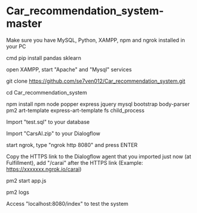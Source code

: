 # Car_recommendation_system-master
Make sure you have MySQL, Python, XAMPP, npm and ngrok installed in your PC

cmd pip install pandas sklearn

open XAMPP, start "Apache" and "Mysql" services

git clone https://github.com/se7ven012/Car_recommendation_system.git

cd Car_recommendation_system

npm install npm node popper express jquery mysql bootstrap body-parser pm2 art-template express-art-template fs child_process

Import "test.sql" to your database

Import "CarsAI.zip" to your Dialogflow

start ngrok, type "ngrok http 8080" and press ENTER

Copy the HTTPS link to the Dialogflow agent that you imported just now (at Fulfillment), add "/carai" after the HTTPS link (Example: https://xxxxxxx.ngrok.io/carai)

pm2 start app.js

pm2 logs

Access "localhost:8080/index" to test the system
